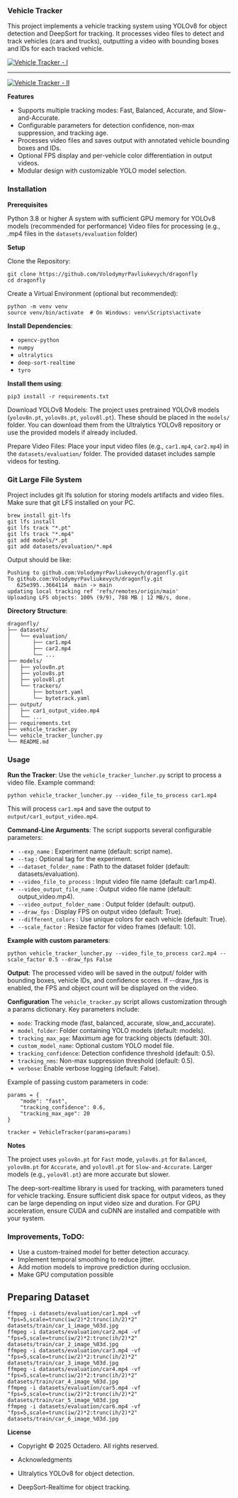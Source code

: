
### Vehicle Tracker
This project implements a vehicle tracking system using YOLOv8 for object detection and DeepSort for tracking. It processes video files to detect and track vehicles (cars and trucks), outputting a video with bounding boxes and IDs for each tracked vehicle.

[![Vehicle Tracker - I](https://img.youtube.com/vi/SN6ZytJcNc8/0.jpg)](https://www.youtube.com/watch?v=SN6ZytJcNc8)

---

[![Vehicle Tracker - II](https://img.youtube.com/vi/UETNU8oZRCw/0.jpg)](https://www.youtube.com/watch?v=UETNU8oZRCw)


**Features**

 - Supports multiple tracking modes: Fast, Balanced, Accurate, and Slow-and-Accurate.
 - Configurable parameters for detection confidence, non-max suppression, and tracking age.
- Processes video files and saves output with annotated vehicle bounding boxes and IDs.
- Optional FPS display and per-vehicle color differentiation in output videos.
- Modular design with customizable YOLO model selection.

### Installation
**Prerequisites**

Python 3.8 or higher
A system with sufficient GPU memory for YOLOv8 models (recommended for performance)
Video files for processing (e.g., .mp4 files in the `datasets/evaluation` folder)

**Setup**

Clone the Repository:
```
git clone https://github.com/VolodymyrPavliukevych/dragonfly
cd dragonfly
```

Create a Virtual Environment (optional but recommended):

```
python -m venv venv
source venv/bin/activate  # On Windows: venv\Scripts\activate
```

**Install Dependencies**: 

 - `opencv-python`
 - `numpy`
 - `ultralytics`
 - `deep-sort-realtime`
 - `tyro`

**Install them using**:
```
pip3 install -r requirements.txt
```

Download YOLOv8 Models: The project uses pretrained YOLOv8 models (`yolov8n.pt`, `yolov8s.pt`, `yolov8l.pt`). These should be placed in the `models/` folder. 
You can download them from the Ultralytics YOLOv8 repository or use the provided models if already included.

Prepare Video Files: Place your input video files (e.g., `car1.mp4`, `car2.mp4`) in the `datasets/evaluation/` folder. The provided dataset includes sample videos for testing.

### Git Large File System
Project includes git lfs solution for storing models artifacts and video files.
Make sure that git LFS installed on your PC.
```
brew install git-lfs
git lfs install
git lfs track "*.pt"
git lfs track "*.mp4"
git add models/*.pt
git add datasets/evaluation/*.mp4

```

Output should be like:
```
Pushing to github.com:VolodymyrPavliukevych/dragonfly.git
To github.com:VolodymyrPavliukevych/dragonfly.git
   625e395..3664114  main -> main
updating local tracking ref 'refs/remotes/origin/main'
Uploading LFS objects: 100% (9/9), 788 MB | 12 MB/s, done.
``` 


**Directory Structure**:
```
dragonfly/
├── datasets/
│   └── evaluation/
│       ├── car1.mp4
│       ├── car2.mp4
│       └── ...
├── models/
│   ├── yolov8n.pt
│   ├── yolov8s.pt
│   ├── yolov8l.pt
│   └── trackers/
│       ├── botsort.yaml
│       └── bytetrack.yaml
├── output/
│   ├── car1_output_video.mp4
│   └── ...
├── requirements.txt
├── vehicle_tracker.py
└── vehicle_tracker_luncher.py
└── README.md
```

### Usage

**Run the Tracker**: Use the `vehicle_tracker_luncher.py` script to process a video file. Example command:

```
python vehicle_tracker_luncher.py --video_file_to_process car1.mp4
```

This will process `car1.mp4` and save the output to `output/car1_output_video.mp4`.

**Command-Line Arguments**: The script supports several configurable parameters:

- `--exp_name` : Experiment name (default: script name).
- `--tag` : Optional tag for the experiment.
- `--dataset_folder_name` : Path to the dataset folder (default: datasets/evaluation).
- `--video_file_to_process` : Input video file name (default: car1.mp4).
- `--video_output_file_name` : Output video file name (default: output_video.mp4).
- `--video_output_folder_name` : Output folder (default: output).
- `--draw_fps` : Display FPS on output video (default: True).
- `--different_colors` : Use unique colors for each vehicle (default: True).
- `--scale_factor` : Resize factor for video frames (default: 1.0).

**Example with custom parameters**:
```
python vehicle_tracker_luncher.py --video_file_to_process car2.mp4 --scale_factor 0.5 --draw_fps False
```

**Output**: The processed video will be saved in the output/ folder with bounding boxes, vehicle IDs, and confidence scores. If --draw_fps is enabled, the FPS and object count will be displayed on the video.


**Configuration**
The `vehicle_tracker.py` script allows customization through a params dictionary. Key parameters include:

- `mode`: Tracking mode (fast, balanced, accurate, slow_and_accurate).
- `model_folder`: Folder containing YOLO models (default: models).
- `tracking_max_age`: Maximum age for tracking objects (default: 30).
- `custom_model_name`: Optional custom YOLO model file.
- `tracking_confidence`: Detection confidence threshold (default: 0.5).
- `tracking_nms`: Non-max suppression threshold (default: 0.5).
- `verbose`: Enable verbose logging (default: False).

Example of passing custom parameters in code:
```
params = {
    "mode": "fast",
    "tracking_confidence": 0.6,
    "tracking_max_age": 20
}
```
```
tracker = VehicleTracker(params=params)
```

**Notes**

The project uses `yolov8n.pt` for `Fast` mode, `yolov8s.pt` for `Balanced`, `yolov8m.pt` for `Accurate`, and `yolov8l.pt` for `Slow-and-Accurate`. Larger models (e.g., `yolov8l.pt`) are more accurate but slower.

The deep-sort-realtime library is used for tracking, with parameters tuned for vehicle tracking.
Ensure sufficient disk space for output videos, as they can be large depending on input video size and duration.
For GPU acceleration, ensure CUDA and cuDNN are installed and compatible with your system.


### Improvements, ToDO:
- Use a custom-trained model for better detection accuracy.
- Implement temporal smoothing to reduce jitter.
- Add motion models to improve prediction during occlusion.
- Make GPU computation possible

## Preparing Dataset

```
ffmpeg -i datasets/evaluation/car1.mp4 -vf "fps=5,scale=trunc(iw/2)*2:trunc(ih/2)*2" datasets/train/car_1_image_%03d.jpg
ffmpeg -i datasets/evaluation/car2.mp4 -vf "fps=5,scale=trunc(iw/2)*2:trunc(ih/2)*2" datasets/train/car_2_image_%03d.jpg
ffmpeg -i datasets/evaluation/car3.mp4 -vf "fps=5,scale=trunc(iw/2)*2:trunc(ih/2)*2" datasets/train/car_3_image_%03d.jpg
ffmpeg -i datasets/evaluation/car4.mp4 -vf "fps=5,scale=trunc(iw/2)*2:trunc(ih/2)*2" datasets/train/car_4_image_%03d.jpg
ffmpeg -i datasets/evaluation/car5.mp4 -vf "fps=5,scale=trunc(iw/2)*2:trunc(ih/2)*2" datasets/train/car_5_image_%03d.jpg
ffmpeg -i datasets/evaluation/car6.mp4 -vf "fps=5,scale=trunc(iw/2)*2:trunc(ih/2)*2" datasets/train/car_6_image_%03d.jpg
```

**License**
- Copyright © 2025 Octadero. All rights reserved.
- Acknowledgments

- Ultralytics YOLOv8 for object detection.
- DeepSort-Realtime for object tracking.
